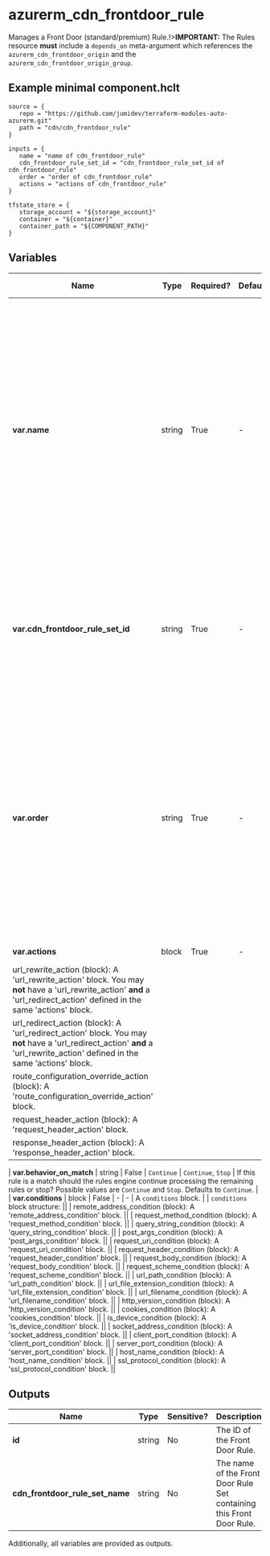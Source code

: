 # azurerm_cdn_frontdoor_rule

Manages a Front Door (standard/premium) Rule.!>**IMPORTANT:** The Rules resource **must** include a `depends_on` meta-argument which references the `azurerm_cdn_frontdoor_origin` and the `azurerm_cdn_frontdoor_origin_group`.

## Example minimal component.hclt

```hcl
source = {
   repo = "https://github.com/jumidev/terraform-modules-auto-azurerm.git" 
   path = "cdn/cdn_frontdoor_rule" 
}

inputs = {
   name = "name of cdn_frontdoor_rule" 
   cdn_frontdoor_rule_set_id = "cdn_frontdoor_rule_set_id of cdn_frontdoor_rule" 
   order = "order of cdn_frontdoor_rule" 
   actions = "actions of cdn_frontdoor_rule" 
}

tfstate_store = {
   storage_account = "${storage_account}" 
   container = "${container}" 
   container_path = "${COMPONENT_PATH}" 
}

```

## Variables

| Name | Type | Required? |  Default  |  possible values |  Description |
| ---- | ---- | --------- |  ----------- | ----------- | ----------- |
| **var.name** | string | True | -  |  -  |  The name which should be used for this Front Door Rule. Possible values must be between 1 and 260 characters in length, begin with a letter and may contain only letters and numbers. Changing this forces a new Front Door Rule to be created. | 
| **var.cdn_frontdoor_rule_set_id** | string | True | -  |  -  |  The resource ID of the Front Door Rule Set for this Front Door Rule. Changing this forces a new Front Door Rule to be created. | 
| **var.order** | string | True | -  |  -  |  The order in which the rules will be applied for the Front Door Endpoint. The order value should be sequential and begin at `1`(e.g. `1`, `2`, `3`...). A Front Door Rule with a lesser order value will be applied before a rule with a greater order value. | 
| **var.actions** | block | True | -  |  -  |  An `actions` block. | | `actions` block structure: || 
|   url_rewrite_action (block): A 'url_rewrite_action' block. You may **not** have a 'url_rewrite_action' **and** a 'url_redirect_action' defined in the same 'actions' block. ||
|   url_redirect_action (block): A 'url_redirect_action' block. You may **not** have a 'url_redirect_action' **and** a 'url_rewrite_action' defined in the same 'actions' block. ||
|   route_configuration_override_action (block): A 'route_configuration_override_action' block. ||
|   request_header_action (block): A 'request_header_action' block. ||
|   response_header_action (block): A 'response_header_action' block. ||

| **var.behavior_on_match** | string | False | `Continue`  |  `Continue`, `Stop`  |  If this rule is a match should the rules engine continue processing the remaining rules or stop? Possible values are `Continue` and `Stop`. Defaults to `Continue`. | 
| **var.conditions** | block | False | -  |  -  |  A `conditions` block. | | `conditions` block structure: || 
|   remote_address_condition (block): A 'remote_address_condition' block. ||
|   request_method_condition (block): A 'request_method_condition' block. ||
|   query_string_condition (block): A 'query_string_condition' block. ||
|   post_args_condition (block): A 'post_args_condition' block. ||
|   request_uri_condition (block): A 'request_uri_condition' block. ||
|   request_header_condition (block): A 'request_header_condition' block. ||
|   request_body_condition (block): A 'request_body_condition' block. ||
|   request_scheme_condition (block): A 'request_scheme_condition' block. ||
|   url_path_condition (block): A 'url_path_condition' block. ||
|   url_file_extension_condition (block): A 'url_file_extension_condition' block. ||
|   url_filename_condition (block): A 'url_filename_condition' block. ||
|   http_version_condition (block): A 'http_version_condition' block. ||
|   cookies_condition (block): A 'cookies_condition' block. ||
|   is_device_condition (block): A 'is_device_condition' block. ||
|   socket_address_condition (block): A 'socket_address_condition' block. ||
|   client_port_condition (block): A 'client_port_condition' block. ||
|   server_port_condition (block): A 'server_port_condition' block. ||
|   host_name_condition (block): A 'host_name_condition' block. ||
|   ssl_protocol_condition (block): A 'ssl_protocol_condition' block. ||




## Outputs

| Name | Type | Sensitive? | Description |
| ---- | ---- | --------- | --------- |
| **id** | string | No  | The ID of the Front Door Rule. | 
| **cdn_frontdoor_rule_set_name** | string | No  | The name of the Front Door Rule Set containing this Front Door Rule. | 

Additionally, all variables are provided as outputs.
